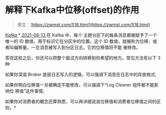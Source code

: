 <!--yml
category: 未分类
date: 0001-01-01 00:00:00
-->

# 解释下Kafka中位移(offset)的作用

> 原文：[https://zwmst.com/518.html](https://zwmst.com/518.html)

   [ *Kafka* ](https://zwmst.com/kafka)*[ <time datetime="2021-08-14T06:59:17+08:00"> 2021-08-13 </time> ](https://zwmst.com/518.html)  在 Kafka 中，每个 主题分区下的每条消息都被赋予了一个唯一的 ID 数值，用于标识它在分区中的位置。这个 ID 数值，就被称为位移，或者叫偏移量。一旦消息被写入到分区日志，它的位移值将不能 被修改。

答完这些之后，你还可以把整个面试方向转移到你希望的地方。常见方法有以下 3 种:

如果你深谙 Broker 底层日志写入的逻辑，可以强调下消息在日志中的存放格式;

如果你明白位移值一旦被确定不能修改，可以强调下“Log Cleaner 组件都不能影响位 移值”这件事情;

如果你对消费者的概念还算熟悉，可以再详细说说位移值和消费者位移值之间的区别。*